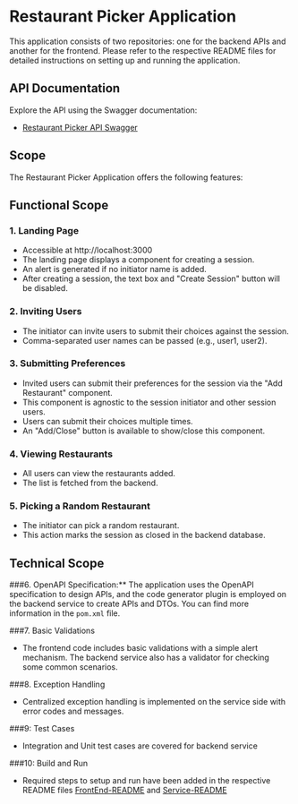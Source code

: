 # Restaurant Picker Application

This application consists of two repositories: one for the backend APIs and another for the frontend. Please refer to the respective README files for detailed instructions on setting up and running the application.

## API Documentation

Explore the API using the Swagger documentation:

- [Restaurant Picker API Swagger](https://github.com/malika16/restaurant-picker-app/blob/main/restaurant-picker-service/src/main/resources/openapi/restaurant-picker-api.yaml)

## Scope

The Restaurant Picker Application offers the following features:

## Functional Scope

### 1. Landing Page
- Accessible at http://localhost:3000
- The landing page displays a component for creating a session.
- An alert is generated if no initiator name is added.
- After creating a session, the text box and "Create Session" button will be disabled.

### 2. Inviting Users
- The initiator can invite users to submit their choices against the session.
- Comma-separated user names can be passed (e.g., user1, user2).

### 3. Submitting Preferences
- Invited users can submit their preferences for the session via the "Add Restaurant" component.
- This component is agnostic to the session initiator and other session users.
- Users can submit their choices multiple times.
- An "Add/Close" button is available to show/close this component.

### 4. Viewing Restaurants
- All users can view the restaurants added.
- The list is fetched from the backend.

### 5. Picking a Random Restaurant
- The initiator can pick a random restaurant.
- This action marks the session as closed in the backend database.

## Technical Scope

###6. OpenAPI Specification:** The application uses the OpenAPI specification to design APIs, and the code generator plugin is employed on the backend service to create APIs and DTOs. You can find more information in the `pom.xml` file.

###7. Basic Validations
 - The frontend code includes basic validations with a simple alert mechanism. The backend service also has a validator for checking some common scenarios.

###8. Exception Handling
  - Centralized exception handling is implemented on the service side with error codes and messages.

###9: Test Cases
  - Integration and Unit test cases are covered for backend service  

###10: Build and Run
 - Required steps to setup and run have been added in the respective README files [FrontEnd-README](https://github.com/malika16/restaurant-picker-app/blob/main/restaurant-picker-frontend/README.md) and [Service-README](https://github.com/malika16/restaurant-picker-app/blob/main/restaurant-picker-service/README.md)

